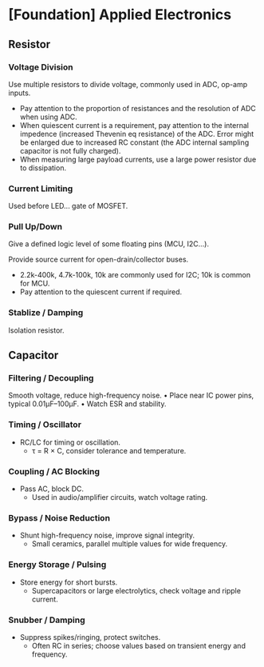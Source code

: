 # [Foundation] Applied Electronics

## Resistor

### Voltage Division

Use multiple resistors to divide voltage, commonly used in ADC, op-amp inputs.

- Pay attention to the proportion of resistances and the resolution of ADC when using ADC.
- When quiescent current is a requirement, pay attention to the internal impedence (increased Thevenin eq resistance) of the ADC. Error might be enlarged due to increased RC constant (the ADC internal sampling capacitor is not fully charged).
- When measuring large payload currents, use a large power resistor due to dissipation.

### Current Limiting

Used before LED... gate of MOSFET.

### Pull Up/Down

Give a defined logic level of some floating pins (MCU, I2C...).

Provide source current for open-drain/collector buses.

- 2.2k-400k, 4.7k-100k, 10k are commonly used for I2C; 10k is common for MCU.
- Pay attention to the quiescent current if required.

### Stablize / Damping

Isolation resistor.

## Capacitor

### Filtering / Decoupling

Smooth voltage, reduce high-frequency noise.
	•	Place near IC power pins, typical 0.01µF–100µF.
	•	Watch ESR and stability.

### Timing / Oscillator

- RC/LC for timing or oscillation.
  - τ = R × C, consider tolerance and temperature.

### Coupling / AC Blocking

- Pass AC, block DC.
  - Used in audio/amplifier circuits, watch voltage rating.

### Bypass / Noise Reduction

- Shunt high-frequency noise, improve signal integrity.
  - Small ceramics, parallel multiple values for wide frequency.

### Energy Storage / Pulsing

- Store energy for short bursts.
  - Supercapacitors or large electrolytics, check voltage and ripple current.

### Snubber / Damping

- Suppress spikes/ringing, protect switches.
  - Often RC in series; choose values based on transient energy and frequency.
